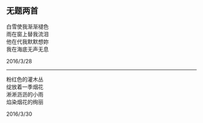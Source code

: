 ## 无题两首
白雪使我渐渐褪色 <br>
雨在窗上替我流泪 <br>
他在代我默默想妳 <br>
我在海底无声无息 <br>

2016/3/28 <br>

---

粉红色的灌木丛 <br>
绽放着一季烟花 <br>
淅淅沥沥的小雨 <br>
焰染烟花的绚丽 <br>

2016/3/30 <br>
